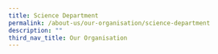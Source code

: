```yaml
---
title: Science Department
permalink: /about-us/our-organisation/science-department
description: ""
third_nav_title: Our Organisation
---
```

